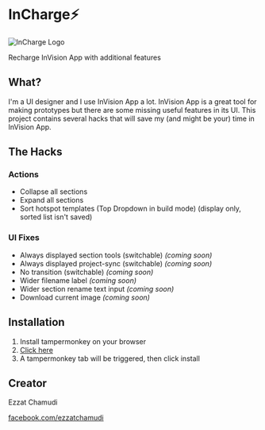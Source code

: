 # InCharge⚡️

![InCharge Logo](https://ezhmd.github.io/incharge/logo/logo-incharge.svg)

Recharge InVision App with additional features

## What?

I'm a UI designer and I use InVision App a lot. InVision App is a great tool for making prototypes but there are some missing useful features in its UI. This project contains several hacks that will save my (and might be your) time in InVision App.

## The Hacks

### Actions

- Collapse all sections
- Expand all sections
- Sort hotspot templates (Top Dropdown in build mode) (display only, sorted list isn't saved)

### UI Fixes

- Always displayed section tools (switchable) _(coming soon)_
- Always displayed project-sync (switchable) _(coming soon)_
- No transition (switchable) _(coming soon)_
- Wider filename label _(coming soon)_
- Wider section rename text input _(coming soon)_
- Download current image _(coming soon)_

## Installation

1. Install tampermonkey on your browser
2. [Click here](https://github.com/ezhmd/incharge/raw/master/dist/incharge.user.js)
3. A tampermonkey tab will be triggered, then click install

## Creator

Ezzat Chamudi

[facebook.com/ezzatchamudi](https://facebook.com/ezzatchamudi)
